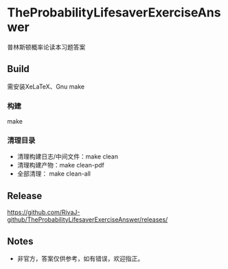 # TheProbabilityLifesaverExerciseAnswer
普林斯顿概率论读本习题答案

## Build
需安装XeLaTeX、Gnu make

### 构建
make

### 清理目录
- 清理构建日志/中间文件：make clean
- 清理构建产物：make clean-pdf
- 全部清理： make clean-all

## Release
https://github.com/RivaJ-github/TheProbabilityLifesaverExerciseAnswer/releases/

## Notes
- 非官方，答案仅供参考，如有错误，欢迎指正。
